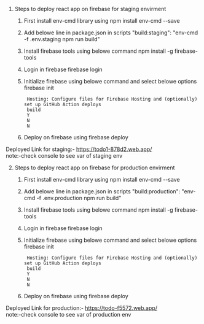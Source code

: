 1. Steps to deploy react app on firebase for staging envirment

    1) First install env-cmd library using 
            npm install env-cmd --save 
    2) Add belowe line in package.json in scripts
            "build:staging": "env-cmd -f .env.staging npm run build"
    3) Install firebase tools using belowe command
            npm install -g firebase-tools
    4) Login in firebase
            firebase login
    5) Initialize firebase using belowe command and select belowe options
            firebase init
            
            Hosting: Configure files for Firebase Hosting and (optionally) set up GitHub Action deploys
            build
            Y
            N
            N
    6) Deploy on firebase using
            firebase deploy
           
Deployed Link for staging:- https://todo1-878d2.web.app/  
note:-check console to see var of staging env

2. Steps to deploy react app on firebase for production envirment

    1) First install env-cmd library using 
            npm install env-cmd --save 
    2) Add belowe line in package.json in scripts
            "build:production": "env-cmd -f .env.production npm run build"
    3) Install firebase tools using belowe command
            npm install -g firebase-tools
    4) Login in firebase
            firebase login
    5) Initialize firebase using belowe command and select belowe options
            firebase init
            
            Hosting: Configure files for Firebase Hosting and (optionally) set up GitHub Action deploys
            build
            Y
            N
            N
    6) Deploy on firebase using
            firebase deploy
            
Deployed Link for production:- https://todo-f5572.web.app/	                
note:-check console to see var of production env
